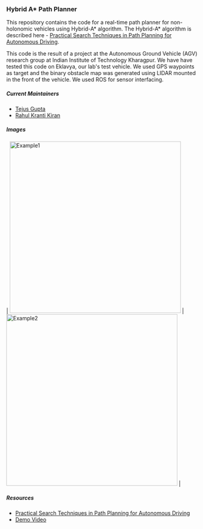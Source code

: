 ### Hybrid A* Path Planner

This repository contains the code for a real-time path planner for non-holonomic vehicles using Hybrid-A* algorithm. The Hybrid-A* algorithm is described here - [Practical Search Techniques in Path Planning for Autonomous Driving](https://ai.stanford.edu/~ddolgov/papers/dolgov_gpp_stair08.pdf).

This code is the result of a project at the Autonomous Ground Vehicle (AGV) research group at Indian Institute of Technology Kharagpur. We have have tested this code on Eklavya, our lab's test vehicle. We used GPS waypoints as target and the binary obstacle map was generated using LIDAR mounted in the front of the vehicle. We used ROS for sensor interfacing.

##### Current Maintainers
* [Tejus Gupta](https://github.com/tejus-gupta)
* [Rahul Kranti Kiran](https://github.com/KrantiKIran)

##### Images
| <img src="https://imgur.com/wDC3stV.png" alt="Example1" width="450"/> | <img src="https://imgur.com/34KwZXA.png" alt="Example2" width="450"/> |

##### Resources
* [Practical Search Techniques in Path Planning for Autonomous Driving](https://ai.stanford.edu/~ddolgov/papers/dolgov_gpp_stair08.pdf)
* [Demo Video](https://www.youtube.com/watch?time_continue=2&v=qXZt-B7iUyw)
